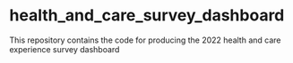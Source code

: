 # health_and_care_survey_dashboard
This repository contains the code for producing the 2022 health and care experience survey dashboard
